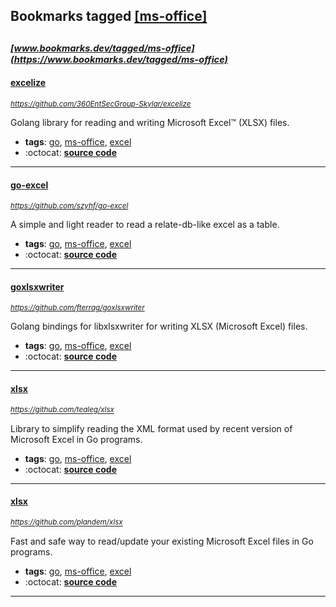 ## Bookmarks tagged [[ms-office]](https://www.bookmarks.dev?q=[ms-office])

_<sup><sup>[www.bookmarks.dev/tagged/ms-office](https://www.bookmarks.dev/tagged/ms-office)</sup></sup>_
---
#### [excelize](https://github.com/360EntSecGroup-Skylar/excelize)
_<sup>https://github.com/360EntSecGroup-Skylar/excelize</sup>_

Golang library for reading and writing Microsoft Excel™ (XLSX) files.
* **tags**: [go](../tagged/go.md), [ms-office](../tagged/ms-office.md), [excel](../tagged/excel.md)
* :octocat: **[source code](https://github.com/360EntSecGroup-Skylar/excelize)**
---
#### [go-excel](https://github.com/szyhf/go-excel)
_<sup>https://github.com/szyhf/go-excel</sup>_

A simple and light reader to read a relate-db-like excel as a table.
* **tags**: [go](../tagged/go.md), [ms-office](../tagged/ms-office.md), [excel](../tagged/excel.md)
* :octocat: **[source code](https://github.com/szyhf/go-excel)**
---
#### [goxlsxwriter](https://github.com/fterrag/goxlsxwriter)
_<sup>https://github.com/fterrag/goxlsxwriter</sup>_

Golang bindings for libxlsxwriter for writing XLSX (Microsoft Excel) files.
* **tags**: [go](../tagged/go.md), [ms-office](../tagged/ms-office.md), [excel](../tagged/excel.md)
* :octocat: **[source code](https://github.com/fterrag/goxlsxwriter)**
---
#### [xlsx](https://github.com/tealeg/xlsx)
_<sup>https://github.com/tealeg/xlsx</sup>_

Library to simplify reading the XML format used by recent version of Microsoft Excel in Go programs.
* **tags**: [go](../tagged/go.md), [ms-office](../tagged/ms-office.md), [excel](../tagged/excel.md)
* :octocat: **[source code](https://github.com/tealeg/xlsx)**
---
#### [xlsx](https://github.com/plandem/xlsx)
_<sup>https://github.com/plandem/xlsx</sup>_

Fast and safe way to read/update your existing Microsoft Excel files in Go programs.
* **tags**: [go](../tagged/go.md), [ms-office](../tagged/ms-office.md), [excel](../tagged/excel.md)
* :octocat: **[source code](https://github.com/plandem/xlsx)**
---
